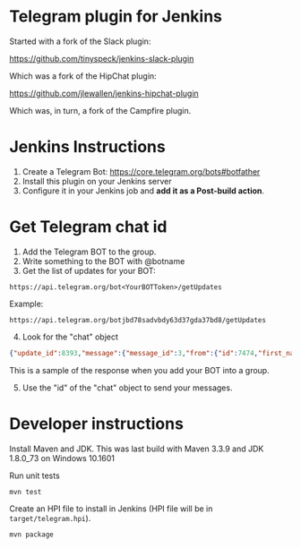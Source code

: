 # Telegram plugin for Jenkins

Started with a fork of the Slack plugin:

https://github.com/tinyspeck/jenkins-slack-plugin

Which was a fork of the HipChat plugin:

https://github.com/jlewallen/jenkins-hipchat-plugin

Which was, in turn, a fork of the Campfire plugin.

# Jenkins Instructions

1. Create a Telegram Bot: https://core.telegram.org/bots#botfather
2. Install this plugin on your Jenkins server
3. Configure it in your Jenkins job and **add it as a Post-build action**.
 
# Get Telegram chat id
1. Add the Telegram BOT to the group.
2. Write something to the BOT with @botname
3. Get the list of updates for your BOT:

  ```
  https://api.telegram.org/bot<YourBOTToken>/getUpdates
  ```
  Example:
   ```
   https://api.telegram.org/botjbd78sadvbdy63d37gda37bd8/getUpdates
   ```
4. Look for the "chat" object

 ```json
 {"update_id":8393,"message":{"message_id":3,"from":{"id":7474,"first_name":"AAA"},"chat":{"id":,"title":""},"date":25497,"new_chat_participant":{"id":71,"first_name":"NAME","username":"YOUR_BOT_NAME"}}}
 ```
 This is a sample of the response when you add your BOT into a group.

5. Use the "id" of the "chat" object to send your messages.


# Developer instructions

Install Maven and JDK.  This was last build with Maven 3.3.9 and JDK
1.8.0\_73 on Windows 10.1601

Run unit tests

    mvn test

Create an HPI file to install in Jenkins (HPI file will be in `target/telegram.hpi`).

    mvn package
